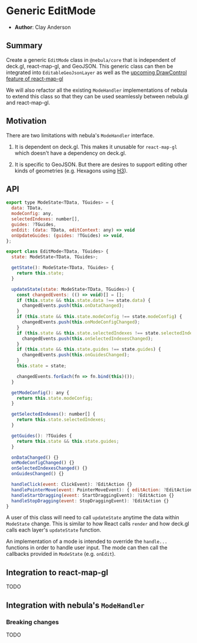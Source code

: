 # Generic EditMode

* **Author**: Clay Anderson

## Summary

Create a generic `EditMode` class in `@nebula/core` that is independent of deck.gl, react-map-gl, and GeoJSON. This generic class can then be integrated into `EditableGeoJsonLayer` as well as the [upcoming DrawControl feature of react-map-gl](https://github.com/uber/react-map-gl/issues/734)

We will also refactor all the existing `ModeHandler` implementations of nebula to extend this class so that they can be used seamlessly between nebula.gl and react-map-gl.

## Motivation

There are two limitations with nebula's `ModeHandler` interface.

1. It is dependent on deck.gl. This makes it unusable for `react-map-gl` which doesn't have a dependency on deck.gl.

2. It is specific to GeoJSON. But there are desires to support editing other kinds of geometries (e.g. Hexagons using [H3](https://uber.github.io/h3/#/)).

## API

```javascript
export type ModeState<TData, TGuides> = {
  data: TData,
  modeConfig: any,
  selectedIndexes: number[],
  guides: ?TGuides,
  onEdit: (data: TData, editContext: any) => void
  onUpdateGuides: (guides: ?TGuides) => void,
};

export class EditMode<TData, TGuides> {
  state: ModeState<TData, TGuides>;

  getState(): ModeState<TData, TGuides> {
    return this.state;
  }

  updateState(state: ModeState<TData, TGuides>) {
    const changedEvents: (() => void)[] = [];
    if (this.state && this.state.data !== state.data) {
      changedEvents.push(this.onDataChanged);
    }
    if (this.state && this.state.modeConfig !== state.modeConfig) {
      changedEvents.push(this.onModeConfigChanged);
    }
    if (this.state && this.state.selectedIndexes !== state.selectedIndexes) {
      changedEvents.push(this.onSelectedIndexesChanged);
    }
    if (this.state && this.state.guides !== state.guides) {
      changedEvents.push(this.onGuidesChanged);
    }
    this.state = state;

    changedEvents.forEach(fn => fn.bind(this)());
  }

  getModeConfig(): any {
    return this.state.modeConfig;
  }

  getSelectedIndexes(): number[] {
    return this.state.selectedIndexes;
  }

  getGuides(): ?TGuides {
    return this.state && this.state.guides;
  }

  onDataChanged() {}
  onModeConfigChanged() {}
  onSelectedIndexesChanged() {}
  onGuidesChanged() {}

  handleClick(event: ClickEvent): ?EditAction {}
  handlePointerMove(event: PointerMoveEvent): { editAction: ?EditAction, cancelMapPan: boolean } {}
  handleStartDragging(event: StartDraggingEvent): ?EditAction {}
  handleStopDragging(event: StopDraggingEvent): ?EditAction {}
}
```

A user of this class will need to call `updateState` anytime the data within `ModeState` change. This is similar to how React calls `render` and how deck.gl calls each layer's `updateState` function.

An implementation of a mode is intended to override the `handle...` functions in order to handle user input. The mode can then call the callbacks provided in `ModeState` (e.g. `onEdit`).

## Integration to react-map-gl

TODO

## Integration with nebula's `ModeHandler`

### Breaking changes

TODO
